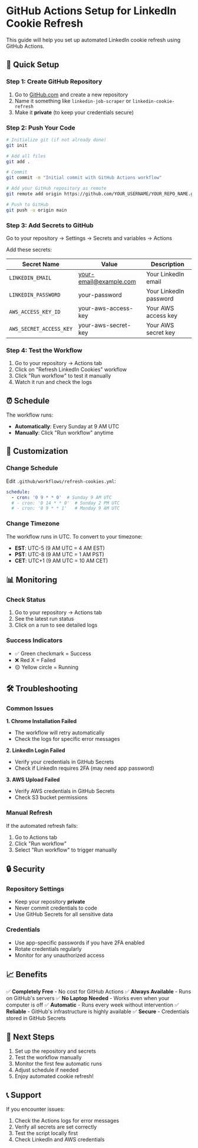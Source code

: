 # GitHub Actions Setup for LinkedIn Cookie Refresh

This guide will help you set up automated LinkedIn cookie refresh using GitHub Actions.

## 🚀 Quick Setup

### Step 1: Create GitHub Repository
1. Go to [GitHub.com](https://github.com) and create a new repository
2. Name it something like `linkedin-job-scraper` or `linkedin-cookie-refresh`
3. Make it **private** (to keep your credentials secure)

### Step 2: Push Your Code
```bash
# Initialize git (if not already done)
git init

# Add all files
git add .

# Commit
git commit -m "Initial commit with GitHub Actions workflow"

# Add your GitHub repository as remote
git remote add origin https://github.com/YOUR_USERNAME/YOUR_REPO_NAME.git

# Push to GitHub
git push -u origin main
```

### Step 3: Add Secrets to GitHub
Go to your repository → Settings → Secrets and variables → Actions

Add these secrets:

| Secret Name | Value | Description |
|-------------|-------|-------------|
| `LINKEDIN_EMAIL` | your-email@example.com | Your LinkedIn email |
| `LINKEDIN_PASSWORD` | your-password | Your LinkedIn password |
| `AWS_ACCESS_KEY_ID` | your-aws-access-key | Your AWS access key |
| `AWS_SECRET_ACCESS_KEY` | your-aws-secret-key | Your AWS secret key |

### Step 4: Test the Workflow
1. Go to your repository → Actions tab
2. Click on "Refresh LinkedIn Cookies" workflow
3. Click "Run workflow" to test it manually
4. Watch it run and check the logs

## ⏰ Schedule

The workflow runs:
- **Automatically**: Every Sunday at 9 AM UTC
- **Manually**: Click "Run workflow" anytime

## 🔧 Customization

### Change Schedule
Edit `.github/workflows/refresh-cookies.yml`:
```yaml
schedule:
  - cron: '0 9 * * 0'  # Sunday 9 AM UTC
  # - cron: '0 14 * * 0'  # Sunday 2 PM UTC
  # - cron: '0 9 * * 1'   # Monday 9 AM UTC
```

### Change Timezone
The workflow runs in UTC. To convert to your timezone:
- **EST**: UTC-5 (9 AM UTC = 4 AM EST)
- **PST**: UTC-8 (9 AM UTC = 1 AM PST)
- **CET**: UTC+1 (9 AM UTC = 10 AM CET)

## 📊 Monitoring

### Check Status
1. Go to your repository → Actions tab
2. See the latest run status
3. Click on a run to see detailed logs

### Success Indicators
- ✅ Green checkmark = Success
- ❌ Red X = Failed
- 🟡 Yellow circle = Running

## 🛠️ Troubleshooting

### Common Issues

**1. Chrome Installation Failed**
- The workflow will retry automatically
- Check the logs for specific error messages

**2. LinkedIn Login Failed**
- Verify your credentials in GitHub Secrets
- Check if LinkedIn requires 2FA (may need app password)

**3. AWS Upload Failed**
- Verify AWS credentials in GitHub Secrets
- Check S3 bucket permissions

### Manual Refresh
If the automated refresh fails:
1. Go to Actions tab
2. Click "Run workflow"
3. Select "Run workflow" to trigger manually

## 🔒 Security

### Repository Settings
- Keep your repository **private**
- Never commit credentials to code
- Use GitHub Secrets for all sensitive data

### Credentials
- Use app-specific passwords if you have 2FA enabled
- Rotate credentials regularly
- Monitor for any unauthorized access

## 📈 Benefits

✅ **Completely Free** - No cost for GitHub Actions
✅ **Always Available** - Runs on GitHub's servers
✅ **No Laptop Needed** - Works even when your computer is off
✅ **Automatic** - Runs every week without intervention
✅ **Reliable** - GitHub's infrastructure is highly available
✅ **Secure** - Credentials stored in GitHub Secrets

## 🎯 Next Steps

1. Set up the repository and secrets
2. Test the workflow manually
3. Monitor the first few automatic runs
4. Adjust schedule if needed
5. Enjoy automated cookie refresh!

## 📞 Support

If you encounter issues:
1. Check the Actions logs for error messages
2. Verify all secrets are set correctly
3. Test the script locally first
4. Check LinkedIn and AWS credentials
